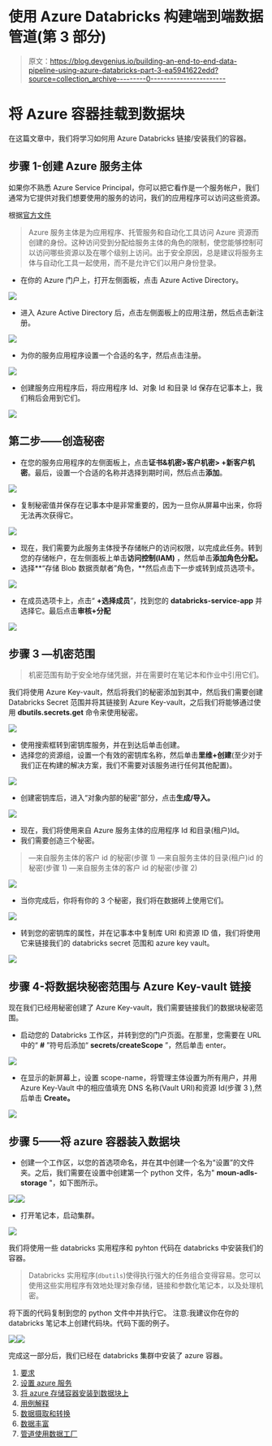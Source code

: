 # 使用 Azure Databricks 构建端到端数据管道(第 3 部分)

> 原文：<https://blog.devgenius.io/building-an-end-to-end-data-pipeline-using-azure-databricks-part-3-ea5941622edd?source=collection_archive---------0----------------------->

# 将 Azure 容器挂载到数据块

在这篇文章中，我们将学习如何用 Azure Databricks 链接/安装我们的容器。

## 步骤 1-创建 Azure 服务主体

如果你不熟悉 Azure Service Principal，你可以把它看作是一个服务帐户，我们通常为它提供对我们想要使用的服务的访问，我们的应用程序可以访问这些资源。

根据[官方文件](https://docs.microsoft.com/en-us/cli/azure/create-an-azure-service-principal-azure-cli?toc=%2Fazure%2Fazure-resource-manager%2Ftoc.json&view=azure-cli-latest)

> Azure 服务主体是为应用程序、托管服务和自动化工具访问 Azure 资源而创建的身份。这种访问受到分配给服务主体的角色的限制，使您能够控制可以访问哪些资源以及在哪个级别上访问。出于安全原因，总是建议将服务主体与自动化工具一起使用，而不是允许它们以用户身份登录。

*   在你的 Azure 门户上，打开左侧面板，点击 Azure Active Directory。

![](img/e90f99e63491ca9933523dd4c814b579.png)

*   进入 Azure Active Directory 后，点击左侧面板上的应用注册，然后点击新注册。

![](img/f68af2eb2fbe92646e42f27fe21de043.png)

*   为你的服务应用程序设置一个合适的名字，然后点击注册。

![](img/65fbb2dfe0527c08be5fa502b579563d.png)

*   创建服务应用程序后，将应用程序 Id、对象 Id 和目录 Id 保存在记事本上，我们稍后会用到它们。

![](img/8779cc3dc3f6d2ab81e5ba2dc3d3c1b9.png)

## 第二步——创造秘密

*   在您的服务应用程序的左侧面板上，点击**证书&机密>客户机密> +新客户机密**。最后，设置一个合适的名称并选择到期时间，然后点击**添加**。

![](img/82a8d0235ac7ef14fb11c87ec381d131.png)

*   复制秘密值并保存在记事本中是非常重要的，因为一旦你从屏幕中出来，你将无法再次获得它。

![](img/ccd814f3753dcd826f01fb6aabdf4cc4.png)

*   现在，我们需要为此服务主体授予存储帐户的访问权限，以完成此任务。转到您的存储帐户，在左侧面板上单击**访问控制(IAM)** ，然后单击**添加角色分配。**
*   选择**“存储 Blob 数据贡献者”角色，**然后点击下一步或转到成员选项卡。

![](img/77a2e9fdf6f56e6f9841207d7a43f35a.png)

*   在成员选项卡上，点击“ **+选择成员**”，找到您的 **databricks-service-app** 并选择它。最后点击**审核+分配**

![](img/d32f793a06724fad1c035ab11dfe842e.png)

## 步骤 3 —机密范围

> 机密范围有助于安全地存储凭据，并在需要时在笔记本和作业中引用它们。

我们将使用 Azure Key-vault，然后将我们的秘密添加到其中，然后我们需要创建 Databricks Secret 范围并将其链接到 Azure Key-vault，之后我们将能够通过使用 **dbutils.secrets.get** 命令来使用秘密。

![](img/c1c38d6f38377d38cc659c6d6c54de83.png)

*   使用搜索框转到密钥库服务，并在到达后单击创建。
*   选择您的资源组，设置一个有效的密钥库名称，然后单击**里维+创建**(至少对于我们正在构建的解决方案，我们不需要对该服务进行任何其他配置)。

![](img/6694eeb080d75fd03256bd4ebc629bac.png)

*   创建密钥库后，进入“对象内部的秘密”部分，点击**生成/导入。**

![](img/3535a05967ae3714d5083067a1b1c12d.png)

*   现在，我们将使用来自 Azure 服务主体的应用程序 Id 和目录(租户)Id。
*   我们需要创造三个秘密。

> —来自服务主体的客户 id 的秘密(步骤 1)
> —来自服务主体的目录(租户)id 的秘密(步骤 1)
> —来自服务主体的客户 id 的秘密(步骤 2)

![](img/e229970bfaea5bdd9993dc022cbd6a2f.png)

*   当你完成后，你将有你的 3 个秘密，我们将在数据砖上使用它们。

![](img/0a9519929e7a3c913f744c0c5c41c801.png)

*   转到您的密钥库的属性，并在记事本中复制库 URI 和资源 ID 值，我们将使用它来链接我们的 databricks secret 范围和 azure key vault。

![](img/f8dc9d95843a9dffcf90491a19f99baa.png)

## 步骤 4-将数据块秘密范围与 Azure Key-vault 链接

现在我们已经用秘密创建了 Azure Key-vault，我们需要链接我们的数据块秘密范围。

*   启动您的 Databricks 工作区，并转到您的门户页面。在那里，您需要在 URL 中的“ **#** ”符号后添加“ **secrets/createScope** ”，然后单击 enter。

![](img/61317f04404de82d063e6ab36ec3402a.png)

*   在显示的新屏幕上，设置 scope-name，将管理主体设置为所有用户，并用 Azure Key-Vault 中的相应值填充 DNS 名称(Vault URI)和资源 Id(步骤 3 ),然后单击 **Create。**

![](img/9e6e5d67d362a89dee23fc23550f9eaa.png)

## 步骤 5——将 azure 容器装入数据块

*   创建一个工作区，以您的首选项命名，并在其中创建一个名为“设置”的文件夹。之后，我们需要在设置中创建第一个 python 文件，名为" **moun-adls-storage** "，如下图所示。

![](img/149b61a21dfed249efcd586f373d6184.png)![](img/d8fe66423d48669e6c7a37e2790f1d85.png)

*   打开笔记本，启动集群。

![](img/ad0a53605fe09115230538c56c7969f7.png)

我们将使用一些 databricks 实用程序和 pyhton 代码在 databricks 中安装我们的容器。

> Databricks 实用程序(`dbutils`)使得执行强大的任务组合变得容易。您可以使用这些实用程序有效地处理对象存储，链接和参数化笔记本，以及处理机密。

将下面的代码复制到您的 python 文件中并执行它。
注意:我建议你在你的 databricks 笔记本上创建代码块。代码下面的例子。

![](img/e38ffdd4aa499b7974f8f1ced415ae91.png)![](img/b07efb4cf3eec1034b3ead01eadbc92f.png)

完成这一部分后，我们已经在 databricks 集群中安装了 azure 容器。

1.  [要求](https://medium.com/@alonso.md/building-an-end-to-end-data-pipeline-using-azure-databricks-part-1-82ad28a8f8f)
2.  [设置 azure 服务](https://medium.com/@alonso.md/building-an-end-to-end-data-pipeline-using-azure-databricks-part-2-6d0b0eb8bf8c)
3.  [将 azure 存储容器安装到数据块上](https://medium.com/@alonso.md/building-an-end-to-end-data-pipeline-using-azure-databricks-part-3-ea5941622edd)
4.  [用例解释](https://medium.com/@alonso.md/building-an-end-to-end-data-pipeline-using-azure-databricks-part-4-8bb55b8f5453)
5.  [数据摄取和转换](https://medium.com/@alonso.md/building-an-end-to-end-data-pipeline-using-azure-databricks-part-5-9f0c153ce054)
6.  [数据丰富](https://medium.com/@alonso.md/building-an-end-to-end-data-pipeline-using-azure-databricks-part-6-239ca31bd1fb)
7.  [管道使用数据工厂](https://medium.com/@alonso.md/building-an-end-to-end-data-pipeline-using-azure-databricks-part-7-e03947755ec6)